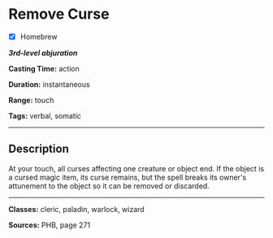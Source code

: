 # Remove Curse

- [x] Homebrew

***3rd-level abjuration***

**Casting Time:** action

**Duration:** instantaneous

**Range:** touch

**Tags:** verbal, somatic

---

## Description
At your touch, all curses affecting one creature or object end. If the object is a cursed magic item, its curse remains, but the spell breaks its owner's attunement to the object so it can be removed or discarded.

---

**Classes:** cleric, paladin, warlock, wizard

**Sources:** PHB, page 271
